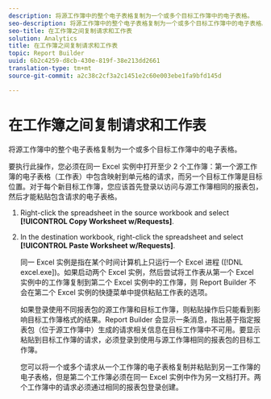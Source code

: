 ```yaml
---
description: 将源工作簿中的整个电子表格复制为一个或多个目标工作簿中的电子表格。
seo-description: 将源工作簿中的整个电子表格复制为一个或多个目标工作簿中的电子表格。
seo-title: 在工作簿之间复制请求和工作表
solution: Analytics
title: 在工作簿之间复制请求和工作表
topic: Report Builder
uuid: 6b2c4259-d8cb-430e-819f-38e213dd2661
translation-type: tm+mt
source-git-commit: a2c38c2cf3a2c1451e2c60e003ebe1fa9bfd145d

---
```



# 在工作簿之间复制请求和工作表

将源工作簿中的整个电子表格复制为一个或多个目标工作簿中的电子表格。

要执行此操作，您必须在同一 Excel 实例中打开至少 2 个工作簿：第一个源工作簿的电子表格（工作表）中包含映射到单元格的请求，而另一个目标工作簿是目标位置。对于每个新目标工作簿，您应该首先登录以访问与源工作簿相同的报表包，然后才能粘贴包含请求的电子表格。
1. Right-click the spreadsheet in the source workbook and select **[!UICONTROL Copy Worksheet w/Requests]**.
1. In the destination workbook, right-click the spreadsheet and select **[!UICONTROL Paste Worksheet w/Requests]**.

   同一 Excel 实例是指在某个时间计算机上只运行一个 Excel 进程 ([!DNL excel.exe])。如果启动两个 Excel 实例，然后尝试将工作表从第一个 Excel 实例中的工作簿复制到第二个 Excel 实例中的工作簿，则 Report Builder 不会在第二个 Excel 实例的快捷菜单中提供粘贴工作表的选项。

   如果登录使用不同报表包的源工作簿和目标工作簿，则粘贴操作后只能看到影响目标工作簿格式的结果。Report Builder 会显示一条消息，指出基于指定报表包（位于源工作簿中）生成的请求相关信息在目标工作簿中不可用。要显示粘贴到目标工作簿的请求，必须登录到使用与源工作簿相同的报表包的目标工作簿。

   您可以将一个或多个请求从一个工作簿的电子表格复制并粘贴到另一工作簿的电子表格，但是第二个工作簿必须在同一 Excel 实例中作为另一文档打开。两个工作簿中的请求必须通过相同的报表包登录创建。
